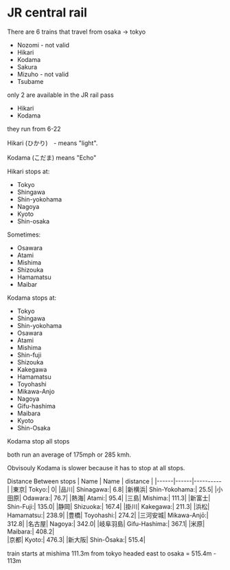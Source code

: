 # JR central rail
There are 6 trains that travel from osaka -> tokyo

- Nozomi - not valid
- Hikari 
- Kodama
- Sakura
- Mizuho - not valid
- Tsubame

only 2 are available in the JR rail pass

- Hikari
- Kodama

they run from 6-22


Hikari (ひかり)　- means "light".

Kodama (こだま) means "Echo"


Hikari stops at: 
- Tokyo 
- Shingawa 
- Shin-yokohama 
- Nagoya 
- Kyoto 
- Shin-osaka

Sometimes: 
- Osawara 
- Atami 
- Mishima 
- Shizouka 
- Hamamatsu 
- Maibar

Kodama stops at: 
- Tokyo 
- Shingawa 
- Shin-yokohama 
- Osawara 
- Atami 
- Mishima 
- Shin-fuji 
- Shizouka 
- Kakegawa 
- Hamamatsu 
- Toyohashi
- Mikawa-Anjo 
- Nagoya
- Gifu-hashima 
- Maibara 
- Kyoto 
- Shin-Osaka

Kodama stop all stops 

both run an average of 175mph or 285 kmh.

Obvisouly Kodama is slower because it has to stop at all stops.

Distance Between stops
| Name | Name | distance |
|------|------|----------|
|東京| Tokyo:| 0|
|品川| Shinagawa:| 6.8|
|新横浜| Shin-Yokohama:| 25.5|
|小田原| Odawara:| 76.7|
|熱海| Atami:| 95.4|
|三島| Mishima:| 111.3|
|新富士| Shin-Fuji:| 135.0|
|静岡| Shizuoka:| 167.4|
|掛川| Kakegawa:| 211.3|
|浜松| Hamamatsu:| 238.9|
|豊橋| Toyohashi:| 274.2|
|三河安城|	Mikawa-Anjō:| 312.8|
|名古屋| Nagoya:| 342.0|
|岐阜羽島| Gifu-Hashima:| 367.1|
|米原| Maibara:| 408.2|	
|京都| Kyoto:| 476.3|
|新大阪| Shin-Ōsaka:| 515.4|	



train starts at mishima 111.3m from tokyo headed east to osaka  = 515.4m - 113m 
